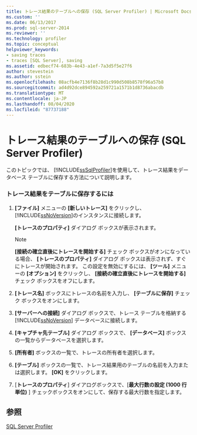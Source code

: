 ```yaml
---
title: トレース結果のテーブルへの保存 (SQL Server Profiler) | Microsoft Docs
ms.custom: ''
ms.date: 06/13/2017
ms.prod: sql-server-2014
ms.reviewer: ''
ms.technology: profiler
ms.topic: conceptual
helpviewer_keywords:
- saving traces
- traces [SQL Server], saving
ms.assetid: edbecf74-683b-4e43-a1ef-7a3d5f5e27f6
author: stevestein
ms.author: sstein
ms.openlocfilehash: 08acfb4e7136f8b28d1c990d508b8578f96a57b8
ms.sourcegitcommit: ad4d92dce894592a259721a1571b1d8736abacdb
ms.translationtype: MT
ms.contentlocale: ja-JP
ms.lasthandoff: 08/04/2020
ms.locfileid: "87737188"
---
```

# <a name="save-trace-results-to-a-table-sql-server-profiler"></a>トレース結果のテーブルへの保存 (SQL Server Profiler)
  このトピックでは、 [!INCLUDE[ssSqlProfiler](../../includes/sssqlprofiler-md.md)]を使用して、トレース結果をデータベース テーブルに保存する方法について説明します。  
  
### <a name="to-save-trace-results-to-a-table"></a>トレース結果をテーブルに保存するには  
  
1.  **[ファイル]** メニューの **[新しいトレース]** をクリックし、 [!INCLUDE[ssNoVersion](../../includes/ssnoversion-md.md)]のインスタンスに接続します。  
  
     **[トレースのプロパティ]** ダイアログ ボックスが表示されます。  
  
    > [!NOTE]  
    >  **[接続の確立直後にトレースを開始する]** チェック ボックスがオンになっている場合、 **[トレースのプロパティ]** ダイアログ ボックスは表示されず、すぐにトレースが開始されます。 この設定を無効にするには、 **[ツール]** メニューの **[オプション]** をクリックし、 **[接続の確立直後にトレースを開始する]** チェック ボックスをオフにします。  
  
2.  **[トレース名]** ボックスにトレースの名前を入力し、 **[テーブルに保存]** チェック ボックスをオンにします。  
  
3.  **[サーバーへの接続]** ダイアログ ボックスで、トレース テーブルを格納する [!INCLUDE[ssNoVersion](../../includes/ssnoversion-md.md)] データベースに接続します。  
  
4.  **[キャプチャ先テーブル]** ダイアログ ボックスで、 **[データベース]** ボックスの一覧からデータベースを選択します。  
  
5.  **[所有者]** ボックスの一覧で、トレースの所有者を選択します。  
  
6.  **[テーブル]** ボックスの一覧で、トレース結果用のテーブルの名前を入力または選択します。 **[OK]** をクリックします。  
  
7.  [**トレースのプロパティ**] ダイアログボックスで、[**最大行数の設定 (1000 行単位)** ] チェックボックスをオンにして、保存する最大行数を指定します。  
  
## <a name="see-also"></a>参照  
 [SQL Server Profiler](sql-server-profiler.md)  
  
  
